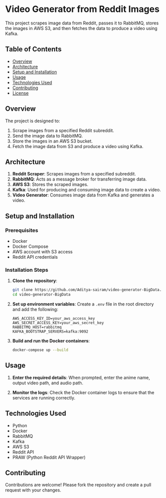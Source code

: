 # Video Generator from Reddit Images

This project scrapes image data from Reddit, passes it to RabbitMQ, stores the images in AWS S3, and then fetches the data to produce a video using Kafka.

## Table of Contents

- [Overview](#overview)
- [Architecture](#architecture)
- [Setup and Installation](#setup-and-installation)
- [Usage](#usage)
- [Technologies Used](#technologies-used)
- [Contributing](#contributing)
- [License](#license)

## Overview

The project is designed to:
1. Scrape images from a specified Reddit subreddit.
2. Send the image data to RabbitMQ.
3. Store the images in an AWS S3 bucket.
4. Fetch the image data from S3 and produce a video using Kafka.

## Architecture

1. **Reddit Scraper**: Scrapes images from a specified subreddit.
2. **RabbitMQ**: Acts as a message broker for transferring image data.
3. **AWS S3**: Stores the scraped images.
4. **Kafka**: Used for producing and consuming image data to create a video.
5. **Video Generator**: Consumes image data from Kafka and generates a video.

## Setup and Installation

### Prerequisites

- Docker
- Docker Compose
- AWS account with S3 access
- Reddit API credentials

### Installation Steps

1. **Clone the repository**:
    ```bash
    git clone https://github.com/Aditya-sairam/video-generator-BigData.git
    cd video-generator-BigData
    ```

2. **Set up environment variables**:
    Create a `.env` file in the root directory and add the following:
    ```env
    AWS_ACCESS_KEY_ID=your_aws_access_key
    AWS_SECRET_ACCESS_KEY=your_aws_secret_key
    RABBITMQ_HOST=rabbitmq
    KAFKA_BOOTSTRAP_SERVERS=kafka:9092
    ```

3. **Build and run the Docker containers**:
    ```bash
    docker-compose up --build
    ```

## Usage

1. **Enter the required details**:
    When prompted, enter the anime name, output video path, and audio path.
    
2. **Monitor the logs**:
    Check the Docker container logs to ensure that the services are running correctly.

## Technologies Used

- Python
- Docker
- RabbitMQ
- Kafka
- AWS S3
- Reddit API
- PRAW (Python Reddit API Wrapper)

## Contributing

Contributions are welcome! Please fork the repository and create a pull request with your changes.

